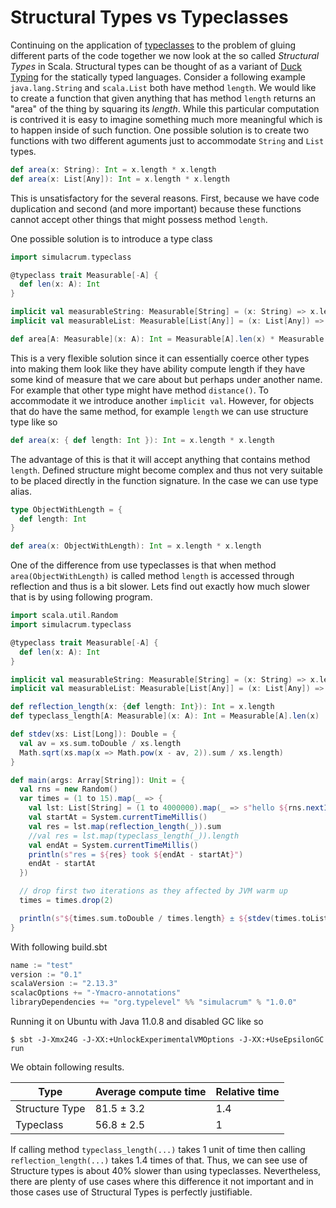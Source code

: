 Structural Types vs Typeclasses
==============================

Continuing on the application of [typeclasses](https://github.com/priimak/til/blob/master/scala/type_classes_1.md) 
to the problem of gluing different parts of the code together we now look at the
so called _Structural Types_ in Scala. Structural types can be thought of as a variant of [Duck Typing](https://en.wikipedia.org/wiki/Duck_typing) 
for the statically typed languages. Consider a following example `java.lang.String` and `scala.List` both have
method `length`. We would like to create a function that given anything that has method `length`
returns an "area" of the thing by squaring its _length_. While this particular computation is 
contrived it is easy to imagine something much more meaningful which is to happen inside of such 
function. One possible solution is to create two functions with two different aguments just to 
accommodate `String` and `List` types.
```scala
def area(x: String): Int = x.length * x.length
def area(x: List[Any]): Int = x.length * x.length
```
This is unsatisfactory for the several reasons. First, because we have code duplication and second (and 
more important) because these functions cannot accept other things that might possess method `length`. 

One possible solution is to introduce a type class
```scala
import simulacrum.typeclass

@typeclass trait Measurable[-A] {
  def len(x: A): Int
}

implicit val measurableString: Measurable[String] = (x: String) => x.length
implicit val measurableList: Measurable[List[Any]] = (x: List[Any]) => x.length

def area[A: Measurable](x: A): Int = Measurable[A].len(x) * Measurable[A].len(x)
```

This is a very flexible solution since it can essentially coerce other types into making them
look like they have ability compute length if they have some kind of measure that we care about
but perhaps under another name. For example that other type might have method `distance()`. To
accommodate it we introduce another `implicit val`. However, for objects that do have the same
method, for example `length` we can use structure type like so
```scala
def area(x: { def length: Int }): Int = x.length * x.length
```
The advantage of this is that it will accept anything that contains method `length`. Defined 
structure might become complex and thus not very suitable to be placed directly in the function
signature. In the case we can use type alias.
```scala
type ObjectWithLength = {
  def length: Int
}

def area(x: ObjectWithLength): Int = x.length * x.length
```
One of the difference from use typeclasses is that when method `area(ObjectWithLength)` is called
method `length` is accessed through reflection and thus is a bit slower. Lets find out exactly 
how much slower that is by using following program. 
```scala
import scala.util.Random
import simulacrum.typeclass

@typeclass trait Measurable[-A] {
  def len(x: A): Int
}

implicit val measurableString: Measurable[String] = (x: String) => x.length
implicit val measurableList: Measurable[List[Any]] = (x: List[Any]) => x.length

def reflection_length(x: {def length: Int}): Int = x.length
def typeclass_length[A: Measurable](x: A): Int = Measurable[A].len(x)

def stdev(xs: List[Long]): Double = {
  val av = xs.sum.toDouble / xs.length
  Math.sqrt(xs.map(x => Math.pow(x - av, 2)).sum / xs.length)
}

def main(args: Array[String]): Unit = {
  val rns = new Random()
  var times = (1 to 15).map(_ => {
    val lst: List[String] = (1 to 4000000).map(_ => s"hello ${rns.nextInt()}").toList
    val startAt = System.currentTimeMillis()
    val res = lst.map(reflection_length(_)).sum
    //val res = lst.map(typeclass_length(_)).length
    val endAt = System.currentTimeMillis()
    println(s"res = ${res} took ${endAt - startAt}")
    endAt - startAt
  })

  // drop first two iterations as they affected by JVM warm up
  times = times.drop(2)

  println(s"${times.sum.toDouble / times.length} ± ${stdev(times.toList)}")
}

```
With following build.sbt
```scala
name := "test"
version := "0.1"
scalaVersion := "2.13.3"
scalacOptions += "-Ymacro-annotations"
libraryDependencies += "org.typelevel" %% "simulacrum" % "1.0.0"
```
Running it on Ubuntu with Java 11.0.8 and disabled GC like so
```shell script
$ sbt -J-Xmx24G -J-XX:+UnlockExperimentalVMOptions -J-XX:+UseEpsilonGC run
```
We obtain following results.

| Type           | Average compute time | Relative time |
|----------------|----------------------|---------------|
| Structure Type | 81.5 &plusmn; 3.2    | 1.4           |
| Typeclass      | 56.8 &plusmn; 2.5    | 1             |

If calling method `typeclass_length(...)` takes 1 unit of time then calling 
`reflection_length(...)` takes 1.4 times of that. Thus, we can see use of Structure types
is about 40% slower than using typeclasses. Nevertheless, there are plenty of use cases where
this difference it not important and in those cases use of Structural Types is perfectly 
justifiable.